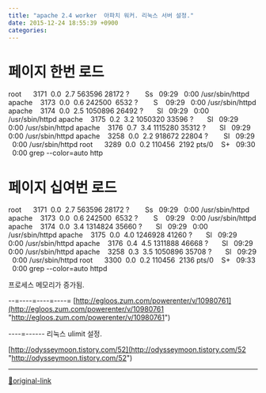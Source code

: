 ```yaml
---
title: "apache 2.4 worker  아파치 워커. 리눅스 서버 설정."
date: 2015-12-24 18:55:39 +0900
categories: 
---
```

  

# 페이지 한번 로드
root      3171  0.0  2.7 563596 28172 ?        Ss   09:29   0:00 /usr/sbin/httpd
apache    3173  0.0  0.6 242500  6532 ?        S    09:29   0:00 /usr/sbin/httpd
apache    3174  0.0  2.5 1050896 26492 ?       Sl   09:29   0:00 /usr/sbin/httpd
apache    3175  0.2  3.2 1050320 33596 ?       Sl   09:29   0:00 /usr/sbin/httpd
apache    3176  0.7  3.4 1115280 35312 ?       Sl   09:29   0:00 /usr/sbin/httpd
apache    3258  0.0  2.2 918672 22804 ?        Sl   09:29   0:00 /usr/sbin/httpd
root      3289  0.0  0.2 110456  2192 pts/0    S+   09:30   0:00 grep --color=auto http
  

# 페이지 십여번 로드
root      3171  0.0  2.7 563596 28172 ?        Ss   09:29   0:00 /usr/sbin/httpd
apache    3173  0.0  0.6 242500  6532 ?        S    09:29   0:00 /usr/sbin/httpd
apache    3174  0.0  3.4 1314824 35660 ?       Sl   09:29   0:00 /usr/sbin/httpd
apache    3175  0.0  4.0 1246928 41260 ?       Sl   09:29   0:00 /usr/sbin/httpd
apache    3176  0.4  4.5 1311888 46668 ?       Sl   09:29   0:00 /usr/sbin/httpd
apache    3258  0.3  3.5 1050896 35708 ?       Sl   09:29   0:00 /usr/sbin/httpd
root      3300  0.0  0.2 110456  2136 pts/0    S+   09:33   0:00 grep --color=auto httpd

  

프로세스 메모리가 증가됨.
  

--=----=----=----=
[http://egloos.zum.com/powerenter/v/10980761](http://egloos.zum.com/powerenter/v/10980761 "http://egloos.zum.com/powerenter/v/10980761")  

----=------
리눅스 ulimit 설정.
  
[http://odysseymoon.tistory.com/52](http://odysseymoon.tistory.com/52 "http://odysseymoon.tistory.com/52")  
  






***
[🔗original-link](http://www.mins01.com/mh/tech/read/977)